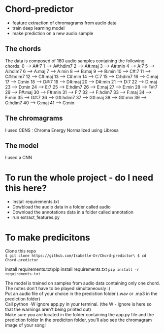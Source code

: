 # Chord-predictor
- feature extraction of chromagrams from audio data
- train deep learning model
- make prediction on a new audio sample

## The chords
The data is composed of 180 audio samples containing the following chords:
0  --> A#:7
1  --> A#:hdim7
2  --> A#:maj
3  --> A#:min
4  --> A:7
5  --> A:hdim7
6  --> A:maj
7  --> A:min
8  --> B:maj
9  --> B:min
10  --> C#:7
11  --> C#:hdim7
12  --> C#:maj
13  --> C#:min
14  --> C:7
15  --> C:hdim7
16  --> C:maj
17  --> C:min
18  --> D#:7
19  --> D#:maj
20  --> D#:min
21  --> D:7
22  --> D:maj
23  --> D:min
24  --> E:7
25  --> E:hdim7
26  --> E:maj
27  --> E:min
28  --> F#:7
29  --> F#:maj
30  --> F#:min
31  --> F:7
32  --> F:hdim7
33  --> F:maj
34  --> F:min
35  --> G#:7
36  --> G#:hdim7
37  --> G#:maj
38  --> G#:min
39  --> G:hdim7
40  --> G:maj
41  --> G:min

## The chromagrams
I used CENS : Chroma Energy Normalized using Librosa

## The model
I used a CNN

# To run the whole project - do I need this here?
- Install requirements.txt
- Dowbload the audio data in a folder called audio
- Download the annotations data in a folder called annotation
- run extract_features.py

# To make predicitons
Clone this repo\
``
$ git clone https://github.com/Isabelle-Dr/Chord-predictor\
$ cd Chord-predictor
``

Install requirements.txt\pip install requirements.txt
``
pip install -r requirements.txt
``

The model is trained on samples from audio data containing only one chord. The notes don't have to be played simultaneously :)\
Put an audio file of your choice in the prediction folder (.wav or .mp3 in the prediction folder)\
Call python -W ignore app.py in your terminal. (the W - ignore is here so that the warnings aren't being printed out)\
Make sure you are located in the folder containing the app.py file and the prediction folder
In the prediciton folder, you'll also see the chromagram image of your song!
